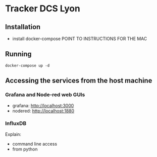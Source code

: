 # Tracker DCS Lyon

## Installation 

* install docker-compose POINT TO INSTRUCTIONS FOR THE MAC

## Running

```
docker-compose up -d 
```

## Accessing the services from the host machine

### Grafana and Node-red web GUIs

* grafana: [http://localhost:3000](http://localhost:3000)
* nodered: [http://localhost:1880](http://localhost:1880)

### InfluxDB 

Explain: 

* command line access
* from python



